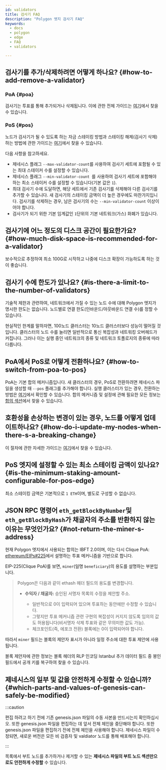 ```yaml
---
id: validators
title: 검사기 FAQ
description: "Polygon 엣지 검사기 FAQ"
keywords:
  - docs
  - polygon
  - edge
  - FAQ
  - validators

---
```


## 검사기를 추가/삭제하려면 어떻게 하나요? {#how-to-add-remove-a-validator}

### PoA {#poa}
검사기는 투표를 통해 추가되거나 삭제됩니다. 이에 관한 전체 가이드는 [여기](/docs/edge/consensus/poa)에서 찾을 수 있습니다.

### PoS {#pos}
노드가 검사기가 될 수 있도록 하는 자금 스테이킹 방법과 스테이킹 해제(검사기 삭제)하는 방법에 관한 가이드는 [여기](/docs/edge/consensus/pos-stake-unstake)에서 찾을 수 있습니다.

다음 사항을 참고하세요.
- 제네시스 플래그 `--max-validator-count`를 사용하여 검사기 세트에 포함될 수 있는 최대 스테이커 수를 설정할 수 있습니다.
- 제네시스 플래그 `--min-validator-count `를 사용하여 검사기 세트에 포함해야 하는 최소 스테이커 수를 설정할 수 있습니다(기본 값은 `1`).
- 최대 검사기 수에 도달하면, 해당 세트에서 기존 검사기를 삭제해야 다른 검사기를 추가할 수 있습니다. 새 검사기의 스테이킹 금액이 더 높은 경우에도 마찬가지입니다. 검사기를 삭제하는 경우, 남은 검사기의 수는 `--min-validator-count` 이상이어야 합니다.
- 검사기가 되기 위한 기본 임계값인 `1`단위의 기본 네트워크(가스) 화폐가 있습니다.



## 검사기에 어느 정도의 디스크 공간이 필요한가요? {#how-much-disk-space-is-recommended-for-a-validator}

보수적으로 추정하여 최소 100G로 시작하고 나중에 디스크 확장이 가능하도록 하는 것이 좋습니다.


## 검사기 수에 한도가 있나요? {#is-there-a-limit-to-the-number-of-validators}

기술적 제한과 관련하여, 네트워크에서 가질 수 있는 노드 수에 대해 Polygon 엣지가 명시한 한도는 없습니다. 노드별로 연결 한도(인바운드/아웃바운드 연결 수)를 정할 수 있습니다.

현실적인 한계를 말하자면, 100노드 클러스터는 10노드 클러스터보다 성능이 떨어질 것입니다. 클러스터의 노드 수를 늘리면 일반적으로 통신 복잡성과 네트워킹 오버헤드가 커집니다. 그러나 이는 실행 중인 네트워크의 종류 및 네트워크 토폴로지의 종류에 따라 다릅니다.

## PoA에서 PoS로 어떻게 전환하나요? {#how-to-switch-from-poa-to-pos}

PoA는 기본 합의 메커니즘입니다. 새 클러스터의 경우, PoS로 전환하려면 제네시스 파일을 생성할 때 `--pos` 플래그를 추가해야 합니다. 실행 클러스터가 있는 경우, 전환하는 방법은 [여기](/docs/edge/consensus/migration-to-pos)에서 확인할 수 있습니다. 합의 메커니즘 및 설정에 관해 필요한 모든 정보는 [합의 섹션](/docs/edge/consensus/poa)에서 찾을 수 있습니다.

## 호환성을 손상하는 변경이 있는 경우, 노드를 어떻게 업데이트하나요? {#how-do-i-update-my-nodes-when-there-s-a-breaking-change}

이 절차에 관한 자세한 가이드는 [여기](/docs/edge/validator-hosting#update)에서 찾을 수 있습니다.

## PoS 엣지에 설정할 수 있는 최소 스테이킹 금액이 있나요? {#is-the-minimum-staking-amount-configurable-for-pos-edge}

최소 스테이킹 금액은 기본적으로 `1 ETH`이며, 별도로 구성할 수 없습니다.

## JSON RPC 명령어 `eth_getBlockByNumber`및 `eth_getBlockByHash`가 채굴자의 주소를 반환하지 않는 이유는 무엇인가요? {#not-return-the-miner-s-address}

현재 Polygon 엣지에서 사용되는 합의는 IBFT 2.0이며, 이는 다시 Clique PoA: [ethereum/EIPs#225](https://github.com/ethereum/EIPs/issues/225)에서 설명하는 투표 메커니즘을 기반으로 합니다.

EIP-225(Clique PoA)를 보면, `miner`(일명 `beneficiary`)의 용도를 설명하는 부분입니다.

<blockquote>
Polygon은 다음과 같이 ethash 헤더 필드의 용도를 변경합니다.
<ul>
<li><b>수익자 / 채굴자: </b> 승인된 서명자 목록의 수정을 제안할 주소.</li>
<ul>
<li>일반적으로 0이 입력되어 있으며 투표하는 동안에만 수정할 수 있습니다.</li>
<li>그렇지만 투표 메커니즘 관련 구현의 복잡성이 커지지 않도록 임의의 값도 허용됩니다(비서명자 삭제 투표와 같은 무의미한 값도 가능).</li>
<li>체크포인트(즉, 에포크 전환) 블록에는 0이 입력되어야 합니다. </li>
</ul>

</ul>

</blockquote>

따라서 `miner` 필드는 블록의 제안자 표시가 아니라 일정 주소에 대한 투표 제안에 사용됩니다.

블록 제안자에 관한 정보는 블록 헤더의 RLP 인코딩 Istanbul 추가 데이터 필드 중 봉인 필드에서 공개 키를 복구하여 찾을 수 있습니다.

## 제네시스의 일부 및 값을 안전하게 수정할 수 있습니까? {#which-parts-and-values-of-genesis-can-safely-be-modified}

:::caution

편집 하려고 하기 전에 기존 genesis.json 파일의 수동 사본을 만드시는지 확인하십시오. 또한 genesis.json 파일을 편집하는 데 앞서 전체 체인을 중단해야 합니다. 또한 genesis.json 파일을 편집하기 전에 전체 체인을 사용해야 합니다. 제네시스 파일이 수정되면, 새로운 버전은 모든 비 검증자 및 valdiator 노드를 통해 배포해야 합니다.

:::

목록에서 부트 노드를 추가하거나 제거할 수 있는 **제네시스 파일의 부트 노드 섹션만으로도 안전하게 수정할** 수 있습니다.